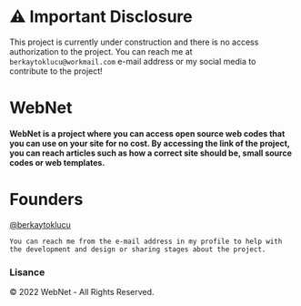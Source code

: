 
# ⚠️ Important Disclosure

This project is currently under construction and there is no access authorization to the project. You can reach me at ``berkaytoklucu@workmail.com`` e-mail address or my social media to contribute to the project!


    
# WebNet

#### WebNet is a project where you can access open source web codes that you can use on your site for no cost. By accessing the link of the project, you can reach articles such as how a correct site should be, small source codes or web templates.


# Founders

 [@berkaytoklucu](https://www.github.com/BerkayToklucu)

```You can reach me from the e-mail address in my profile to help with the development and design or sharing stages about the project.```
### Lisance
© 2022 WebNet - All Rights Reserved.
  
